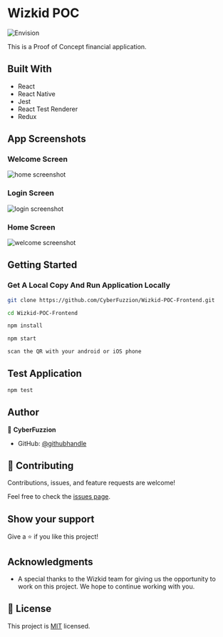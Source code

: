 # Wizkid POC
![Envision](./assets/images/logo.png)

This is a Proof of Concept financial application.

## Built With

- React
- React Native
- Jest
- React Test Renderer
- Redux


## App Screenshots
### Welcome Screen
![home screenshot](./assets/images/home_screen.jpeg)

### Login Screen
![login screenshot](./assets/images/login_screen.jpeg)

### Home Screen
![welcome screenshot](./assets/images/welcome_screen.jpeg)

## Getting Started
### Get A Local Copy And Run Application Locally
```bash
git clone https://github.com/CyberFuzzion/Wizkid-POC-Frontend.git

cd Wizkid-POC-Frontend

npm install

npm start

scan the QR with your android or iOS phone

```

## Test Application

```bash
npm test
```

## Author

👤 **CyberFuzzion**

- GitHub: [@githubhandle](https://github.com/CyberFuzzion)


## 🤝 Contributing

Contributions, issues, and feature requests are welcome!

Feel free to check the [issues page](https://github.com/CyberFuzzion/Wizkid-POC-Frontend/issues/).

## Show your support

Give a ⭐️ if you like this project!

## Acknowledgments
- A special thanks to the Wizkid team for giving us the opportunity to work on this project. We hope to continue working with you.

## 📝 License

This project is [MIT](./LICENSE) licensed.